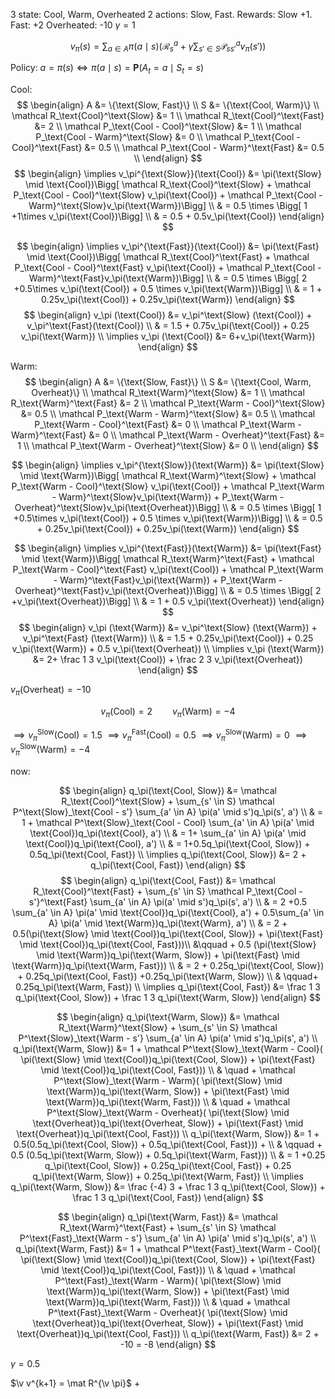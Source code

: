 3 state: Cool, Warm, Overheated
2 actions: Slow, Fast.
Rewards: Slow +1. Fast: +2
Overheated: -10
$\gamma =1$ 

$$
v_\pi (s) = \sum_{a \in A} \pi(a \mid s) \Bigg ( \mathcal R_s^a + \gamma \sum_{s' \in S} \mathcal P_{ss'}^a v_\pi (s')  \Bigg)
$$

Policy: 
$a = \pi (s) \iff \pi (a\mid s) = \mathbf P(A_t = a \mid S_t = s)$ 

Cool:
$$
\begin{align}
A &= \{\text{Slow, Fast}\} \\
S &= \{\text{Cool, Warm}\} \\
\mathcal R_\text{Cool}^\text{Slow} &= 1 \\
\mathcal R_\text{Cool}^\text{Fast} &= 2 \\
\mathcal P_\text{Cool - Cool}^\text{Slow} &= 1 \\
\mathcal P_\text{Cool - Warm}^\text{Slow} &= 0 \\
\mathcal P_\text{Cool - Cool}^\text{Fast} &= 0.5 \\
\mathcal P_\text{Cool - Warm}^\text{Fast} &= 0.5 \\
\end{align}
$$
$$
\begin{align}
\implies v_\pi^{\text{Slow}}(\text{Cool}) &= \pi(\text{Slow} \mid \text{Cool})\Bigg[ \mathcal R_\text{Cool}^\text{Slow} + \mathcal P_\text{Cool - Cool}^\text{Slow} v_\pi(\text{Cool}) + \mathcal P_\text{Cool - Warm}^\text{Slow}v_\pi(\text{Warm})\Bigg] \\
& = 0.5 \times \Bigg[ 1 +1\times v_\pi(\text{Cool})\Bigg] \\
& = 0.5 + 0.5v_\pi(\text{Cool})
\end{align}
$$

$$
\begin{align}
\implies v_\pi^{\text{Fast}}(\text{Cool}) &= \pi(\text{Fast} \mid \text{Cool})\Bigg[ \mathcal R_\text{Cool}^\text{Fast} + \mathcal P_\text{Cool - Cool}^\text{Fast} v_\pi(\text{Cool}) + \mathcal P_\text{Cool - Warm}^\text{Fast}v_\pi(\text{Warm})\Bigg] \\
& = 0.5 \times \Bigg[ 2 +0.5\times v_\pi(\text{Cool}) + 0.5 \times v_\pi(\text{Warm})\Bigg] \\
& = 1 + 0.25v_\pi(\text{Cool}) + 0.25v_\pi(\text{Warm})
\end{align}
$$
$$
\begin{align}
v_\pi (\text{Cool}) &= v_\pi^\text{Slow} (\text{Cool}) + v_\pi^\text{Fast}(\text{Cool}) \\
& = 1.5 + 0.75v_\pi(\text{Cool}) + 0.25 v_\pi(\text{Warm}) \\
\implies v_\pi (\text{Cool}) &= 6+v_\pi(\text{Warm})
\end{align}
$$

Warm:
$$
\begin{align}
A &= \{\text{Slow, Fast}\} \\
S &= \{\text{Cool, Warm, Overheat}\} \\
\mathcal R_\text{Warm}^\text{Slow} &= 1 \\
\mathcal R_\text{Warm}^\text{Fast} &= 2 \\
\mathcal P_\text{Warm - Cool}^\text{Slow} &= 0.5 \\
\mathcal P_\text{Warm - Warm}^\text{Slow} &= 0.5 \\
\mathcal P_\text{Warm - Cool}^\text{Fast} &= 0 \\
\mathcal P_\text{Warm - Warm}^\text{Fast} &= 0 \\
\mathcal P_\text{Warm - Overheat}^\text{Fast} &= 1 \\
\mathcal P_\text{Warm - Overheat}^\text{Slow} &= 0 \\
\end{align}
$$

$$
\begin{align}
\implies v_\pi^{\text{Slow}}(\text{Warm}) &= \pi(\text{Slow} \mid \text{Warm})\Bigg[ \mathcal R_\text{Warm}^\text{Slow} + \mathcal P_\text{Warm - Cool}^\text{Slow} v_\pi(\text{Cool}) + \mathcal P_\text{Warm - Warm}^\text{Slow}v_\pi(\text{Warm}) + P_\text{Warm - Overheat}^\text{Slow}v_\pi(\text{Overheat})\Bigg] \\
& = 0.5 \times \Bigg[ 1 +0.5\times v_\pi(\text{Cool}) + 0.5 \times v_\pi(\text{Warm})\Bigg] \\
& = 0.5 + 0.25v_\pi(\text{Cool}) + 0.25v_\pi(\text{Warm})
\end{align}
$$

$$
\begin{align}
\implies v_\pi^{\text{Fast}}(\text{Warm}) &= \pi(\text{Fast} \mid \text{Warm})\Bigg[ \mathcal R_\text{Warm}^\text{Fast} + \mathcal P_\text{Warm - Cool}^\text{Fast} v_\pi(\text{Cool}) + \mathcal P_\text{Warm - Warm}^\text{Fast}v_\pi(\text{Warm}) + P_\text{Warm - Overheat}^\text{Fast}v_\pi(\text{Overheat})\Bigg] \\
& = 0.5 \times \Bigg[ 2 +v_\pi(\text{Overheat})\Bigg] \\
& = 1 + 0.5 v_\pi(\text{Overheat})
\end{align}
$$
$$
\begin{align}
v_\pi (\text{Warm}) &= v_\pi^\text{Slow} (\text{Warm}) + v_\pi^\text{Fast} (\text{Warm}) \\
& = 1.5 + 0.25v_\pi(\text{Cool}) + 0.25 v_\pi(\text{Warm}) + 0.5 v_\pi(\text{Overheat}) \\
\implies v_\pi (\text{Warm}) &= 2+ \frac 1 3 v_\pi(\text{Cool}) + \frac 2 3 v_\pi(\text{Overheat})
\end{align}
$$

$v_\pi(\text{Overheat}) = -10$

$$
v_\pi(\text{Cool}) = 2 \qquad v_\pi(\text{Warm}) = -4
$$


$\implies v_\pi^{\text{Slow}}(\text{Cool}) = 1.5$
$\implies v_\pi^{\text{Fast}}(\text{Cool}) = 0.5$
$\implies v_\pi^{\text{Slow}}(\text{Warm}) = 0$
$\implies v_\pi^{\text{Slow}}(\text{Warm}) = -4$ 



now:

$$
\begin{align}
q_\pi(\text{Cool, Slow}) &= \mathcal R_\text{Cool}^\text{Slow} + \sum_{s' \in S} \mathcal P^\text{Slow}_\text{Cool - s'} \sum_{a' \in A} \pi(a' \mid s')q_\pi(s', a') \\
& = 1 + \mathcal P^\text{Slow}_\text{Cool - Cool} \sum_{a' \in A} \pi(a' \mid \text{Cool})q_\pi(\text{Cool}, a')  \\ 
& = 1+ \sum_{a' \in A} \pi(a' \mid \text{Cool})q_\pi(\text{Cool}, a')  \\ 
& = 1+0.5q_\pi(\text{Cool, Slow}) + 0.5q_\pi(\text{Cool, Fast}) \\
\implies q_\pi(\text{Cool, Slow}) &= 2 + q_\pi(\text{Cool, Fast}) 
\end{align}
$$
$$
\begin{align}
q_\pi(\text{Cool, Fast}) &= \mathcal R_\text{Cool}^\text{Fast} + \sum_{s' \in S} \mathcal P_\text{Cool - s'}^\text{Fast} \sum_{a' \in A} \pi(a' \mid s')q_\pi(s', a') \\
& = 2 +0.5 \sum_{a' \in A} \pi(a' \mid \text{Cool})q_\pi(\text{Cool}, a') + 0.5\sum_{a' \in A} \pi(a' \mid \text{Warm})q_\pi(\text{Warm}, a') \\
& = 2 + 0.5(\pi(\text{Slow} \mid \text{Cool})q_\pi(\text{Cool, Slow}) + \pi(\text{Fast} \mid \text{Cool})q_\pi(\text{Cool, Fast}))\\ &\qquad + 0.5 (\pi(\text{Slow} \mid \text{Warm})q_\pi(\text{Warm, Slow}) + \pi(\text{Fast} \mid \text{Warm})q_\pi(\text{Warm, Fast})) \\
& = 2 + 0.25q_\pi(\text{Cool, Slow}) + 0.25q_\pi(\text{Cool, Fast}) +0.25q_\pi(\text{Warm, Slow}) \\ & \qquad+ 0.25q_\pi(\text{Warm, Fast}) \\
\implies q_\pi(\text{Cool, Fast}) &= \frac 1 3 q_\pi(\text{Cool, Slow}) + \frac 1 3 q_\pi(\text{Warm, Slow})
\end{align}
$$

$$
\begin{align}
q_\pi(\text{Warm, Slow}) &= \mathcal R_\text{Warm}^\text{Slow} + \sum_{s' \in S} \mathcal P^\text{Slow}_\text{Warm - s'} \sum_{a' \in A} \pi(a' \mid s')q_\pi(s', a') \\
q_\pi(\text{Warm, Slow}) &= 1 + \mathcal P^\text{Slow}_\text{Warm - Cool}( \pi(\text{Slow} \mid \text{Cool})q_\pi(\text{Cool, Slow}) + \pi(\text{Fast} \mid \text{Cool})q_\pi(\text{Cool, Fast})) \\ & \quad + 
\mathcal P^\text{Slow}_\text{Warm - Warm}( \pi(\text{Slow} \mid \text{Warm})q_\pi(\text{Warm, Slow}) + \pi(\text{Fast} \mid \text{Warm})q_\pi(\text{Warm, Fast})) \\
& \quad + 
\mathcal P^\text{Slow}_\text{Warm - Overheat}( \pi(\text{Slow} \mid \text{Overheat})q_\pi(\text{Overheat, Slow}) + \pi(\text{Fast} \mid \text{Overheat})q_\pi(\text{Cool, Fast})) \\
q_\pi(\text{Warm, Slow}) &= 1 + 0.5(0.5q_\pi(\text{Cool, Slow}) + 0.5q_\pi(\text{Cool, Fast})) + \\
& \qquad + 0.5 (0.5q_\pi(\text{Warm, Slow}) + 0.5q_\pi(\text{Warm, Fast})) \\
& = 1 +0.25 q_\pi(\text{Cool, Slow}) + 0.25q_\pi(\text{Cool, Fast}) + 0.25 q_\pi(\text{Warm, Slow}) + 0.25q_\pi(\text{Warm, Fast}) \\
\implies q_\pi(\text{Warm, Slow}) &= \frac {-4} 3 + \frac 1 3 q_\pi(\text{Cool, Slow}) + \frac 1 3 q_\pi(\text{Cool, Fast})
\end{align}
$$


$$
\begin{align}
q_\pi(\text{Warm, Fast}) &= \mathcal R_\text{Warm}^\text{Fast} + \sum_{s' \in S} \mathcal P^\text{Fast}_\text{Warm - s'} \sum_{a' \in A} \pi(a' \mid s')q_\pi(s', a') \\
q_\pi(\text{Warm, Fast}) &= 1 + \mathcal P^\text{Fast}_\text{Warm - Cool}( \pi(\text{Slow} \mid \text{Cool})q_\pi(\text{Cool, Slow}) + \pi(\text{Fast} \mid \text{Cool})q_\pi(\text{Cool, Fast})) \\ & \quad + 
\mathcal P^\text{Fast}_\text{Warm - Warm}( \pi(\text{Slow} \mid \text{Warm})q_\pi(\text{Warm, Slow}) + \pi(\text{Fast} \mid \text{Warm})q_\pi(\text{Warm, Fast})) \\
& \quad + 
\mathcal P^\text{Fast}_\text{Warm - Overheat}( \pi(\text{Slow} \mid \text{Overheat})q_\pi(\text{Overheat, Slow}) + \pi(\text{Fast} \mid \text{Overheat})q_\pi(\text{Cool, Fast})) \\
q_\pi(\text{Warm, Fast}) &= 2 + -10 = -8
\end{align}
$$




$\gamma = 0.5$

$\v v^{k+1} = \mat R^{\v \pi}$ +    